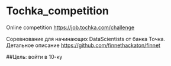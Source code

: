 # Tochka_competition
Online competition https://job.tochka.com/challenge

Соревнование для начинающих DataScientists от банка Точка. Детальное описание https://github.com/finnethackaton/finnet

##Цель: войти в 10-ку 
